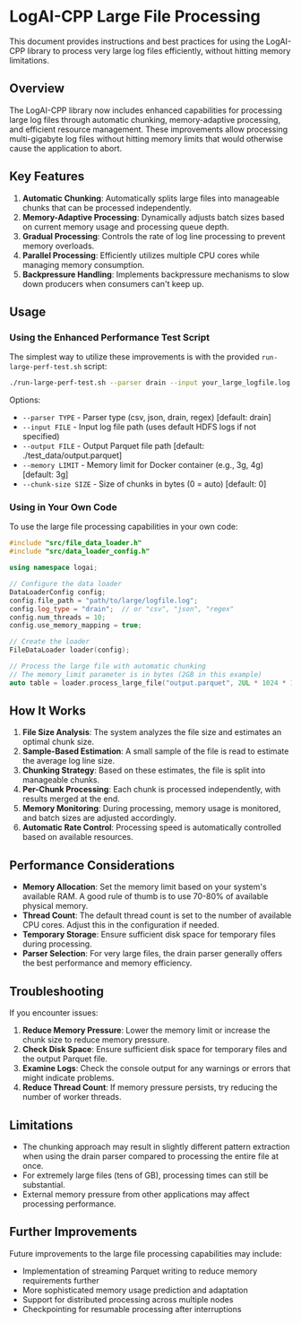 # LogAI-CPP Large File Processing

This document provides instructions and best practices for using the LogAI-CPP library to process very large log files efficiently, without hitting memory limitations.

## Overview

The LogAI-CPP library now includes enhanced capabilities for processing large log files through automatic chunking, memory-adaptive processing, and efficient resource management. These improvements allow processing multi-gigabyte log files without hitting memory limits that would otherwise cause the application to abort.

## Key Features

1. **Automatic Chunking**: Automatically splits large files into manageable chunks that can be processed independently.
2. **Memory-Adaptive Processing**: Dynamically adjusts batch sizes based on current memory usage and processing queue depth.
3. **Gradual Processing**: Controls the rate of log line processing to prevent memory overloads.
4. **Parallel Processing**: Efficiently utilizes multiple CPU cores while managing memory consumption.
5. **Backpressure Handling**: Implements backpressure mechanisms to slow down producers when consumers can't keep up.

## Usage

### Using the Enhanced Performance Test Script

The simplest way to utilize these improvements is with the provided `run-large-perf-test.sh` script:

```bash
./run-large-perf-test.sh --parser drain --input your_large_logfile.log --memory 4g
```

Options:
- `--parser TYPE` - Parser type (csv, json, drain, regex) [default: drain]
- `--input FILE` - Input log file path (uses default HDFS logs if not specified)
- `--output FILE` - Output Parquet file path [default: ./test_data/output.parquet]
- `--memory LIMIT` - Memory limit for Docker container (e.g., 3g, 4g) [default: 3g]
- `--chunk-size SIZE` - Size of chunks in bytes (0 = auto) [default: 0]

### Using in Your Own Code

To use the large file processing capabilities in your own code:

```cpp
#include "src/file_data_loader.h"
#include "src/data_loader_config.h"

using namespace logai;

// Configure the data loader
DataLoaderConfig config;
config.file_path = "path/to/large/logfile.log";
config.log_type = "drain";  // or "csv", "json", "regex"
config.num_threads = 10;
config.use_memory_mapping = true;

// Create the loader
FileDataLoader loader(config);

// Process the large file with automatic chunking
// The memory_limit parameter is in bytes (2GB in this example)
auto table = loader.process_large_file("output.parquet", 2UL * 1024 * 1024 * 1024);
```

## How It Works

1. **File Size Analysis**: The system analyzes the file size and estimates an optimal chunk size.
2. **Sample-Based Estimation**: A small sample of the file is read to estimate the average log line size.
3. **Chunking Strategy**: Based on these estimates, the file is split into manageable chunks.
4. **Per-Chunk Processing**: Each chunk is processed independently, with results merged at the end.
5. **Memory Monitoring**: During processing, memory usage is monitored, and batch sizes are adjusted accordingly.
6. **Automatic Rate Control**: Processing speed is automatically controlled based on available resources.

## Performance Considerations

- **Memory Allocation**: Set the memory limit based on your system's available RAM. A good rule of thumb is to use 70-80% of available physical memory.
- **Thread Count**: The default thread count is set to the number of available CPU cores. Adjust this in the configuration if needed.
- **Temporary Storage**: Ensure sufficient disk space for temporary files during processing.
- **Parser Selection**: For very large files, the drain parser generally offers the best performance and memory efficiency.

## Troubleshooting

If you encounter issues:

1. **Reduce Memory Pressure**: Lower the memory limit or increase the chunk size to reduce memory pressure.
2. **Check Disk Space**: Ensure sufficient disk space for temporary files and the output Parquet file.
3. **Examine Logs**: Check the console output for any warnings or errors that might indicate problems.
4. **Reduce Thread Count**: If memory pressure persists, try reducing the number of worker threads.

## Limitations

- The chunking approach may result in slightly different pattern extraction when using the drain parser compared to processing the entire file at once.
- For extremely large files (tens of GB), processing times can still be substantial.
- External memory pressure from other applications may affect processing performance.

## Further Improvements

Future improvements to the large file processing capabilities may include:

- Implementation of streaming Parquet writing to reduce memory requirements further
- More sophisticated memory usage prediction and adaptation
- Support for distributed processing across multiple nodes
- Checkpointing for resumable processing after interruptions 